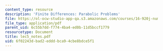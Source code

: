 ```yaml
---
content_type: resource
description: 'Finite Differences: Parabolic Problems'
file: https://ol-ocw-studio-app-qa.s3.amazonaws.com/courses/16-920j-numerical-methods-for-partial-differential-equations-sma-5212-spring-2003/6f02243dbad2edddbca94cbe8bdce5f1_lec5_notes.pdf
file_type: application/pdf
parent_uid: 6c55b7dd-f774-4ba4-ed0b-11d5bccf1779
resourcetype: Document
title: lec5_notes.pdf
uid: 6f02243d-bad2-eddd-bca9-4cbe8bdce5f1
---
```

